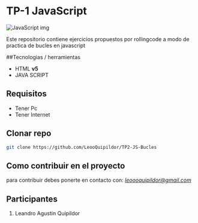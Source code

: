 # TP-1 JavaScript

![JavaScript img](https://soyhorizonte.com/wp-content/uploads/2020/10/Javascript-by-SoyHorizonte.jpg)

Este repositorio contiene ejercicios propuestos por rollingcode a modo de practica de bucles en javascript

##Tecnologias / herramientas

-   HTML **v5**
-   JAVA SCRIPT

## Requisitos

-   Tener Pc
-   Tener Internet


## Clonar repo

```bash
git clone https://github.com/LeooQuipildor/TP2-JS-Bucles
```

## Como contribuir en el proyecto

para contribuir debes ponerte en contacto con: *leoooquipildor@gmail.com*

## Participantes

1. Leandro Agustin Quipildor

